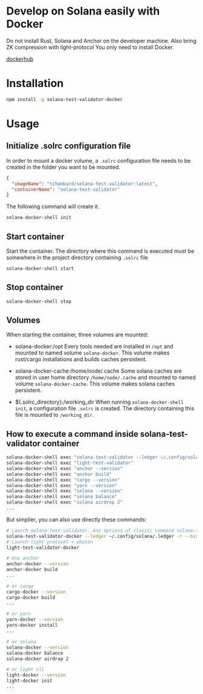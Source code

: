 # Develop on Solana easily with Docker

Do not install Rust, Solana and Anchor on the developer machine.
Also bring ZK compression with light-protocol
You only need to install Docker.

[dockerhub](https://hub.docker.com/r/tchambard/solana-test-validator)

# Installation

```sh
npm install -g solana-test-validator-docker
```

# Usage

## Initialize .solrc configuration file

In order to mount a docker volume, a `.solrc` configuration file needs to be created in the folder you want to be mounted.

```json
{
  "imageName": "tchambard/solana-test-validator:latest",
  "containerName": "solana-test-validator"
}
```

The following command will create it.

```sh
solana-docker-shell init
```

## Start container

Start the container. The directory where this command is executed must be somewhere in the project directory containing `.solrc` file

```sh
solana-docker-shell start
```


## Stop container

```sh
solana-docker-shell stop
```

## Volumes

When starting the container, three volumes are mounted:

- solana-docker:/opt
  Every tools needed are installed in `/opt` and mounted to named volume `solana-docker`.
  This volume makes rust/cargo installations and builds caches persistent.

- solana-docker-cache:/home/node/.cache
  Some solana caches are stored in user home directory `/home/node/.cache` and mounted to named volume `solana-docker-cache`.
  This volume makes solana caches persistent.

- ${.solrc_directory}:/working_dir
  When running `solana-docker-shell init`, a configuration file `.solrc` is created. The directory containing this file is mounted to `/working_dir`.

## How to execute a command inside solana-test-validator container

```sh
solana-docker-shell exec "solana-test-validator --ledger ~/.config/solana/.ledger -r --bind-address 0.0.0.0 --rpc-port 8899"
solana-docker-shell exec "light-test-validator"
solana-docker-shell exec "anchor --version"
solana-docker-shell exec "anchor build"
solana-docker-shell exec "cargo --version"
solana-docker-shell exec "yarn --version"
solana-docker-shell exec "solana --version"
solana-docker-shell exec "solana balance"
solana-docker-shell exec "solana airdrop 2"
...
```

But simplier, you can also use directly these commands:

```sh
# Launch solana-test-validator. Any options of classic command solana-test-validator are supported...
solana-test-validator-docker --ledger ~/.config/solana/.ledger -r --bind-address 0.0.0.0 --rpc-port 8899
# Launch light protocol + photon
light-test-validator-docker

# Use anchor
anchor-docker --version
anchor-docker build
...

# or cargo
cargo-docker --version
cargo-docker build
...

# or yarn
yarn-docker --version
yarn-docker install
...

# or solana
solana-docker --version
solana-docker balance
solana-docker airdrop 2

# or light cli
light-docker --version
light-docker init
...
```

